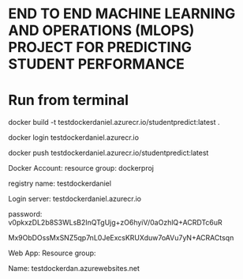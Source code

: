 # END TO END MACHINE LEARNING AND OPERATIONS (MLOPS) PROJECT FOR PREDICTING STUDENT PERFORMANCE


# Run from terminal

docker build -t testdockerdaniel.azurecr.io/studentpredict:latest .

docker login testdockerdaniel.azurecr.io

docker push  testdockerdaniel.azurecr.io/studentpredict:latest





Docker Account:
resource group: dockerproj

registry name: testdockerdaniel


Login server: testdockerdaniel.azurecr.io

password: v0pkxzDL2b8S3WLsB2InQTgUjg+zO6hyiV/0aOzhlQ+ACRDTc6uR


Mx9ObDOssMxSNZ5qp7nL0JeExcsKRUXduw7oAVu7yN+ACRACtsqn


Web App:
Resource group:

Name: testdockerdan.azurewebsites.net